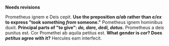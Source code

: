 **Needs revisions**

Prometheus ignem e Deis cepit. **Use the preposition *a/ab* rather than *e/ex* to express "took something *from* someone."**
Pometheus ignem hominibus duxit. **Principal parts of "to give": *do, dare, dedi, datus*.**
Prometheus a deis punitus est.
Cor Promethei ab aquila petitus est.  **What gender is *cor*?  Does *petitus* agree with it?**
Hercules eam interfecit.

